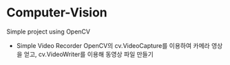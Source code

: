 # Computer-Vision
Simple project using OpenCV

- Simple Video Recorder
  OpenCV의 cv.VideoCapture를 이용하여 카메라 영상을 얻고, cv.VideoWriter를 이용해 동영상 파일 만들기
